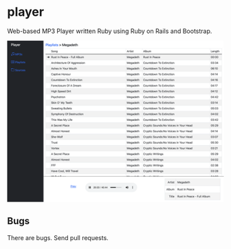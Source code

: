 # player
Web-based MP3 Player written Ruby using Ruby on Rails and Bootstrap.

![MP3 Player](https://raw.githubusercontent.com/gdonald/player/main/ss.png "MP3 Player")

## Bugs

There are bugs.  Send pull requests.
